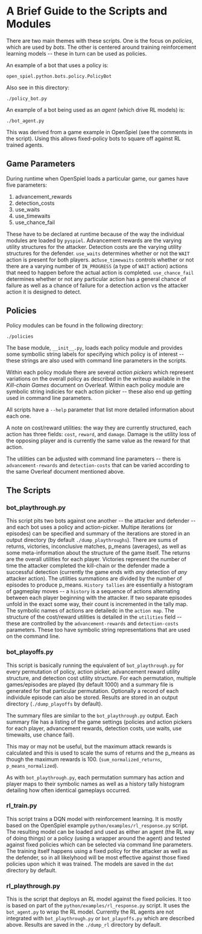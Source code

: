 A Brief Guide to the Scripts and Modules
========================================

There are two main themes with these scripts. One is the focus on
*policies*, which are used by *bots*. The other is centered around
training reinforcement learning models -- these in turn can be used
as policies.

An example of a bot that uses a policy is:

    open_spiel.python.bots.policy.PolicyBot

Also see in this directory:

    ./policy_bot.py

An example of a bot being used as an *agent* (which drive RL models) is:

    ./bot_agent.py

This was derived from a game example in OpenSpiel (see the comments in
the script). Using this allows fixed-policy bots to square off against
RL trained agents.

Game Parameters
---------------

During runtime when OpenSpiel loads a particular game, our games have five parameters:

  1. advancement_rewards
  2. detection_costs
  3. use_waits
  4. use_timewaits
  5. use_chance_fail

These have to be declared at runtime because of the way the individual
modules are loaded by `pyspiel`. Advancement rewards are the varying
utility structures for the attacker. Detection costs are the varying
utility structures for the defender. `use_waits` determines whether or
not the `WAIT` action is present for both players. act`use_timewaits`
controls whether or not there are a varying number of `IN_PROGRESS` (a
type of `WAIT` action) actions that need to happen before the actual
action is completed. `use_chance_fail` determines whether or not any
particular action has a general chance of failure as well as a chance
of failure for a detection action vs the attacker action it is designed
to detect.

Policies
--------

Policy modules can be found in the following directory:

    ./policies

The base module, `__init__.py`, loads each policy module and provides
some symbollic string labels for specifying which policy is of
interest -- these strings are also used with command line parameters
in the scripts.

Within each policy module there are several *action pickers* which
represent variations on the overall policy as described in the writeup
available in the _Kill-chain Games_ document on Overleaf. Within each
policy module are symbolic string indicies for each action picker --
these also end up getting used in command line parameters.

All scripts have a `--help` parameter that list more detailed
information about each one.

A note on cost/reward utilities: the way they are currently structured,
each action has three fields: `cost`, `reward`, and `damage`. Damage is
the utility loss of the opposing player and is currently the same value
as the reward for that action.

The utilities can be adjusted with command line parameters -- there is
`advancement-rewards` and `detection-costs` that can be varied according
to the same Overleaf document mentioned above.

The Scripts
-----------

### bot_playthrough.py

This script pits two bots against one another -- the attacker and
defender -- and each bot uses a policy and action-picker. Multipe
iterations (or episodes) can be specified and summary of the iterations
are stored in an output directory (by default `./dump_playthroughs`).
There are sums of returns, victories, inconclusive matches, p_means
(averages), as well as some meta-information about the structure of the
game itself. The returns are the overall utilities for each player.
Victories represent the number of time the attacker completed the
kill-chain or the defender made a successful detection (currently the
game ends with *any* detection of *any* attacker action). The utilities
summations are divided by the number of episodes to produce p_means.
`History tallies` are essentially a histogram of gagmeplay moves -- a
`history` is a sequence of actions alternating between each player
beginning with the attacker. If two separate episodes unfold in the
exact some way, their count is incremented in the tally map. The
symbolic names of actions are detailedc in the `action map`. The
structure of the cost/reward utilities is detailed in the `utilities`
field -- these are controlled by the `advancement-rewards` and
`detection-costs` parameters. These too have symbolic string
representations that are used on the command line.

### bot_playoffs.py

This script is basically running the equivalent of `bot_playthrough.py`
for every permutation of policy, action picker, advancement reward
utility structure, and detection cost utility structure. For each
permutation, multiple games/episodes are played (by default 1000) and a
summary file is generated for that particular permutation. Optionally a
record of each individule episode can also be stored. Results are stored
in an output directory (`./dump_playoffs` by default).

The summary files are similar to the `bot_playthrough.py` output. Each
summary file has a listing of the game settings (policies and action
pickers for each player, advancement rewards, detection costs, use
waits, use timewaits, use chance fail).

This may or may not be useful, but the maximum attack rewards is
calculated and this is used to scale the sums of returns and the p_means
as though the maximum rewards is 100. (`sum_normalized_returns`,
`p_means_normalized`).

As with `bot_playthrough.py`, each permutation summary has action and
player maps to their symbolic names as well as a history tally histogram
detailing how often identical gameplays occurred.

### rl_train.py

This script trains a DQN model with reinforcement learning. It is mostly
based on the OpenSpiel example `python/examples/rl_response.py` script.
The resulting model can be loaded and used as either an agent (the RL
way of doing things) or a policy (using a wrapper around the agent) and
tested against fixed policies which can be selected via command line
parameters. The training itself happens using a fixed policy for the
attacker as well as the defender, so in all likelyhood will be most
effective against those fixed policies upon which it was trained. The
models are saved in the `dat` directory by default.

### rl_playthrough.py

This is the script that deploys an RL model against the fixed policies.
It too is based on part of the `python/examples/rl_response.py` script.
It uses the `bot_agent.py` to wrap the RL model. Currently the RL agents
are not integrated with `bot_playthrough.py` or `bot_playoffs.py` which
are described above. Results are saved in the `./dump_rl` directory
by default.

